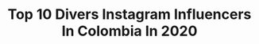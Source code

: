 ---
title: Top 10 Divers Instagram Influencers In Colombia In 2020
description: >-
  Find top divers Instagram influencers in Colombia in 2020. Most popular hashtags: #colombia #quedateencasa #cuarentena #medellin.
platform: Instagram
profiles:
  - username: "micolombiaoficial"
    fullname: >-
      Colombia, Viajes y Fotografías
    location: "Colombia"
    followers: 50903
    engagement: 165
    commentsToLikes: 0.069889
    id: ck8svrh47cfix0j78wjx3w2ls
    verified: false
    hashtags: "#micolombiaoficial"
  - username: "karol_lucerov"
    fullname: >-
      Karol Jesús Lucero V.❗️
    location: "Colombia"
    followers: 2601459
    engagement: 95
    commentsToLikes: 0.023408
    id: ck5q5jp5nt7ev0i11ixzxpicf
    verified: true
    hashtags: "#shenlong, #felizmiercoles, #stories, #cangrejo"
  - username: "orlandoduque"
    fullname: >-
      orlandoduque
    location: "Colombia"
    followers: 129212
    engagement: 184
    commentsToLikes: 0.014488
    id: ck0w0083ebqvp0i19u6g3j25x
    verified: true
    hashtags: "#leapyear, #athlete, #jodhpur, #austria"
  - username: "colombiajero"
    fullname: >-
      🇨🇴 Colombiajero 🇨🇴
    location: "Colombia"
    followers: 15074
    engagement: 371
    commentsToLikes: 0.173728
    id: ck14gpq666fh90i192n9xwbd1
    verified: false
    hashtags: "#colombiatravel, #ipiales, #jueves, #colombianos"
  - username: "kevinherreramx"
    fullname: >-
      Kevin Herrera
    location: "Colombia"
    followers: 32872
    engagement: 624
    commentsToLikes: 0.051008
    id: ck0vwy7mew6fb0i19uj97e22a
    verified: false
    hashtags: "#lights, #fitness, #latinos, #poloralphlauren"
  - username: "julianmaciasdj"
    fullname: >-
      Julian Macias
    location: "Colombia"
    followers: 39995
    engagement: 441
    commentsToLikes: 0.010985
    id: ck5pw1i1ykn9y0i11exmx8zpi
    verified: false
    hashtags: "#diversidadmusical, #dudu, #yomequedoencasa, #lahumildadprevalecelamagiacrece"
  - username: "natha_bermudez"
    fullname: >-
      Nathalia Bermúdez🇨🇴
    location: "Colombia"
    followers: 8808
    engagement: 1405
    commentsToLikes: 0.011340
    id: ck0w6mezq99lc0i1908jgpk38
    verified: false
    hashtags: "#athlete, #felicidad, #entrenamiento, #diaderutaabierta"
  - username: "giannimichielin"
    fullname: >-
      Giannina Michielin Roa
    location: "Colombia"
    followers: 39239
    engagement: 131
    commentsToLikes: 0.117383
    id: ck0w3n7rnu9n80i19d99jvcmt
    verified: false
    hashtags: "#apoyalocal, #pool, #americaneagle, #naturezasecreta"
  - username: "didier_martinez__"
    fullname: >-
      Didier Martínez
    location: "Colombia"
    followers: 6711
    engagement: 483
    commentsToLikes: 0.043393
    id: ck5q2xhrpi9ad0i11bxx4d5rm
    verified: false
    hashtags: "#agradecimiento, #bendecido, #sisepuede, #ibermusicas"
  - username: "montrooficial"
    fullname: >-
      Victor Munar ✪
    location: "Colombia"
    followers: 82358
    engagement: 294
    commentsToLikes: 0.046089
    id: ck6tmosne88l90j718782dhea
    verified: false
    hashtags: "#bucaramanga, #diversion, #potencial, #sheck"
---